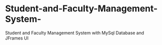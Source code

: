 # Student-and-Faculty-Management-System-
Student and Faculty Management System with MySql Database and JFrames UI
